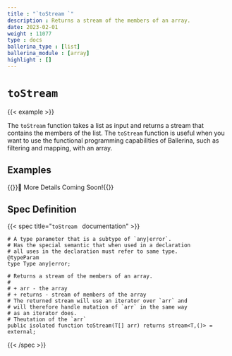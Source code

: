 ```yaml
---
title : "`toStream `"
description : Returns a stream of the members of an array.
date: 2023-02-01
weight : 11077
type : docs
ballerina_type : [list]
ballerina_module : [array]
highlight : []
---
```


# `toStream `

{{< example >}}

The `toStream` function takes a list as input and returns a stream that contains the members of the list. The `toStream` function is useful when you want to use the functional programming capabilities of Ballerina, such as filtering and mapping, with an array.

## Examples

{{<hint>}}🚧 More Details Coming Soon!{{</hint>}}

## Spec Definition

{{< spec title="`toStream ` documentation" >}}

```ballerina
# A type parameter that is a subtype of `any|error`.
# Has the special semantic that when used in a declaration
# all uses in the declaration must refer to same type.
@typeParam
type Type any|error;

# Returns a stream of the members of an array.
#
# + arr - the array
# + returns - stream of members of the array
# The returned stream will use an iterator over `arr` and
# will therefore handle mutation of `arr` in the same way
# as an iterator does.
# Theutation of the `arr`
public isolated function toStream(T[] arr) returns stream<T,()> = external;
```

{{< /spec >}}
